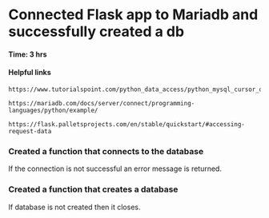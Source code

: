 # Connected Flask app to Mariadb and successfully created a db
#### Time: 3 hrs

#### Helpful links 
```
https://www.tutorialspoint.com/python_data_access/python_mysql_cursor_object.htm
```
```
https://mariadb.com/docs/server/connect/programming-languages/python/example/
```
```
https://flask.palletsprojects.com/en/stable/quickstart/#accessing-request-data
```

### Created a function that connects to the database
If the connection is not successful an error message is returned.


### Created a function that creates a database
If database is not created then it closes.
